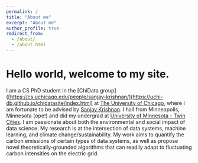 ```yaml
---
permalink: /
title: "About me"
excerpt: "About me"
author_profile: true
redirect_from: 
  - /about/
  - /about.html
---
```


Hello world, welcome to my site.
======
I am a CS PhD student in the [ChiData group]([https://cs.uchicago.edu/people/sanjay-krishnan/](https://uchi-db.github.io/chidatasite/index.html) at [The University of Chicago](https://cs.uchicago.edu/), where I am fortunate to be advised by [Sanjay Krishnan](https://cs.uchicago.edu/people/sanjay-krishnan/). I hail from Minneapolis, Minnesota (ope!) and did my undergrad at [University of Minnesota - Twin Cities](https://cse.umn.edu/cs). I am passionate about both the environmental and social impact of data science. My research is at the intersection of data systems, machine learning, and climate change/sustainability. My work aims to quantify the carbon emissions of certain types of data systems, as well as propose novel theoretically-grounded algorithms that can readily adapt to fluctuating carbon intensities on the electric grid.
